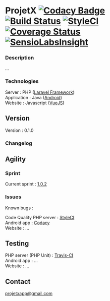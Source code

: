 ProjetX [![Codacy Badge](https://api.codacy.com/project/badge/Grade/464039e29eb04025aa5495982e0f0165)](https://www.codacy.com/app/paul.bouquet/ProjetX?utm_source=github.com&utm_medium=referral&utm_content=Herklos/ProjetX&utm_campaign=badger) [![Build Status](https://travis-ci.org/Herklos/ProjetX.png)](https://travis-ci.org/Herklos/ProjetX) [![StyleCI](https://styleci.io/repos/96699711/shield?branch=master)](https://styleci.io/repos/96699711) [![Coverage Status](https://coveralls.io/repos/github/Herklos/ProjetX/badge.svg?branch=master)](https://coveralls.io/github/Herklos/ProjetX?branch=master) [![SensioLabsInsight](https://insight.sensiolabs.com/projects/7fb64c6d-d71e-4e1c-a289-3aaaa565d219/mini.png)](https://insight.sensiolabs.com/projects/7fb64c6d-d71e-4e1c-a289-3aaaa565d219)
============================
### Description
... <br>

### Technologies
Server : PHP ([Laravel Framework](https://laravel.com))<br>
Application : Java ([Android](https://developer.android.com))<br>
Website : Javascript ([VueJS](https://vuejs.org))<br>

Version
------------
Version : 0.1.0

### Changelog

Agility
------------

### Sprint
Current sprint  : [1.0.2](https://zube.io/herklos/projectx/w/workspace-1/sprintboard?where%5Bsprint_id%5D=17485)<br>


### Issues
Known bugs  :<br>

Code Quality
PHP server : [StyleCI](https://styleci.io/repos/96699711)<br>
Android app : [Codacy](https://www.codacy.com/app/paul.bouquet/ProjetX)<br>
Website : ... <br>

Testing
------------
PHP server (PHP Unit) : [Travis-CI](https://travis-ci.org/Herklos/ProjetX) <br>
Android app : ... <br>
Website : ...

Contact
------------
projetxapp@gmail.com
